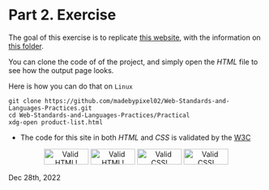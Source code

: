 <!-- *********************************************************************** -->
<!--                                                                         -->
<!--                                         =@@*   +@@+                     -->
<!--                                         =@@*   +@@+ :*%@@@%*:           -->
<!--                                         =@@*   =@@+.@@@=--%@@-          -->
<!--                                         :@@%. .#@@--@@*   +@@* .+%@@@   -->
<!-- README.md                                =%@@@@@@+ =@@*   =@@+.@@@+-=   -->
<!--                                            .---:   -@@#.  *@@--@@*      -->
<!-- By: aperez-b <aperez-b@uoc.edu>                     +@@@@@@@* +@@+      -->
<!--                                                       :-==:.  -@@#      -->
<!-- Created: 2022/10/29 11:53:10 by aperez-b                       +@@@%@   -->
<!-- Updated: 2022/12/29 00:04:59 by aperez-b                                -->
<!--                                                                         -->
<!-- *********************************************************************** -->

# Part 2. Exercise

The goal of this exercise is to replicate [this website](./other/index.jpg), with the information on [this folder](./other).

You can clone the code of of the project, and simply open the *HTML* file to see how the output page looks.

Here is how you can do that on ``Linux``

```shell
git clone https://github.com/madebypixel02/Web-Standards-and-Languages-Practices.git
cd Web-Standards-and-Languages-Practices/Practical
xdg-open product-list.html
```

* The code for this site in both *HTML* and *CSS* is validated by the [W3C](https://www.w3.org/)

<div align=center>

<a href="https://validator.w3.org/nu/#file">
    <img style="border:0;width:88px;height:31px"
        src="http://www.w3.org/Icons/valid-html401-blue.png"
        alt="Valid HTML!" /></a>
<a href="https://validator.w3.org/nu/#file">
    <img style="border:0;width:88px;height:31px"
        src="http://www.w3.org/Icons/valid-html401.png"
        alt="Valid HTML!" /></a>
<a href="https://jigsaw.w3.org/css-validator/#validate_by_upload">
    <img style="border:0;width:88px;height:31px"
        src="http://www.w3.org/Icons/valid-css-blue.png"
        alt="Valid CSS!" /></a>
  <a href="https://jigsaw.w3.org/css-validator/#validate_by_upload">
        <img style="border:0;width:88px;height:31px"
            src="http://www.w3.org/Icons/valid-css.png"
            alt="Valid CSS!" /></a>
</div>

Dec 28th, 2022
